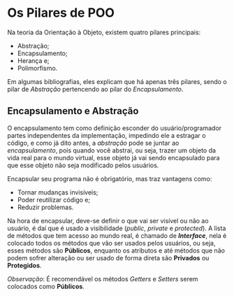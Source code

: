 # Os Pilares de POO

Na teoria da Orientação à Objeto, existem quatro pilares principais:
- Abstração;
- Encapsulamento;
- Herança e;
- Polimorfismo.

Em algumas bibliografias, eles explicam que há apenas três pilares, sendo o pilar de _Abstração_ pertencendo ao pilar do _Encapsulamento_.

## Encapsulamento e Abstração

O encapsulamento tem como definição esconder do usuário/programador partes independentes da implementação, impedindo ele a estragar o código, e como já dito antes, a _abstração_ pode se juntar ao _encapsulamento_, pois quando você abstrai, ou seja, trazer um objeto da vida real para o mundo virtual, esse objeto já vai sendo encapsulado para que esse objeto não seja modificado pelos usuários.

Encapsular seu programa não é obrigatório, mas traz vantagens como:
- Tornar mudanças invisíveis;
- Poder reutilizar código e;
- Reduzir problemas.

Na hora de encapsular, deve-se definir o que vai ser visível ou não ao usuário, é daí que é usado a visibilidade (_public_, _private_ e _protected_). A lista de métodos que tem acesso ao mundo real, é chamado de **_Interface_**, nela é colocado todos os métodos que vão ser usados pelos usuários, ou seja, esses métodos são **Públicos**, enquanto os atributos e até métodos que não podem sofrer alteração ou ser usado de forma direta são **Privados** ou **Protegidos**.

_Observação_: É recomendável os métodos _Getters_ e _Setters_ serem colocados como **Públicos**.